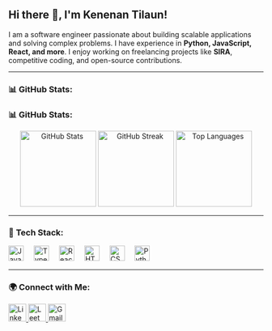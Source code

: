 ## Hi there 👋, I'm Kenenan Tilaun!

I am a software engineer passionate about building scalable applications and solving complex problems. I have experience in **Python, JavaScript, React, and more**. I enjoy working on freelancing projects like **SIRA**, competitive coding, and open-source contributions.

---

### 📊 **GitHub Stats:**
### 📊 **GitHub Stats:**
<div align="center">
  <img src="https://github-readme-stats.vercel.app/api?username=keniKT&show_icons=true&theme=dracula" height="150" alt="GitHub Stats" />
  <img src="https://github-readme-streak-stats.herokuapp.com/?user=keniKT&theme=dracula&hide_border=false" height="150" alt="GitHub Streak" />
  <img src="https://github-readme-stats.vercel.app/api/top-langs?username=keniKT&layout=compact&langs_count=5&theme=dracula" height="150" alt="Top Languages" />
</div>

---

### 🚀 **Tech Stack:**
<div align="left">
  <img src="https://cdn.jsdelivr.net/gh/devicons/devicon/icons/javascript/javascript-original.svg" height="30" alt="JavaScript" />
  <img width="12" />
  <img src="https://cdn.jsdelivr.net/gh/devicons/devicon/icons/typescript/typescript-original.svg" height="30" alt="TypeScript" />
  <img width="12" />
  <img src="https://cdn.jsdelivr.net/gh/devicons/devicon/icons/react/react-original.svg" height="30" alt="React" />
  <img width="12" />
  <img src="https://cdn.jsdelivr.net/gh/devicons/devicon/icons/html5/html5-original.svg" height="30" alt="HTML5" />
  <img width="12" />
  <img src="https://cdn.jsdelivr.net/gh/devicons/devicon/icons/css3/css3-original.svg" height="30" alt="CSS3" />
  <img width="12" />
  <img src="https://cdn.jsdelivr.net/gh/devicons/devicon/icons/python/python-original.svg" height="30" alt="Python" />
</div>

---

### 🌍 **Connect with Me:**
<div align="left">
  <a href="https://www.linkedin.com/in/kenean/" target="_blank">
    <img src="https://img.shields.io/static/v1?message=LinkedIn&logo=linkedin&label=&color=0077B5&logoColor=white&labelColor=&style=for-the-badge" height="35" alt="LinkedIn" />
  </a>
  <a href="https://leetcode.com/u/keniKT/" target="_blank">
    <img src="https://img.shields.io/static/v1?message=LeetCode&logo=leetcode&label=&color=FFA116&logoColor=white&labelColor=&style=for-the-badge" height="35" alt="LeetCode" />
  </a>
  <a href="mailto:keni232127@gmail.com">
    <img src="https://img.shields.io/static/v1?message=Gmail&logo=gmail&label=&color=D14836&logoColor=white&labelColor=&style=for-the-badge" height="35" alt="Gmail" />
  </a>
</div>
